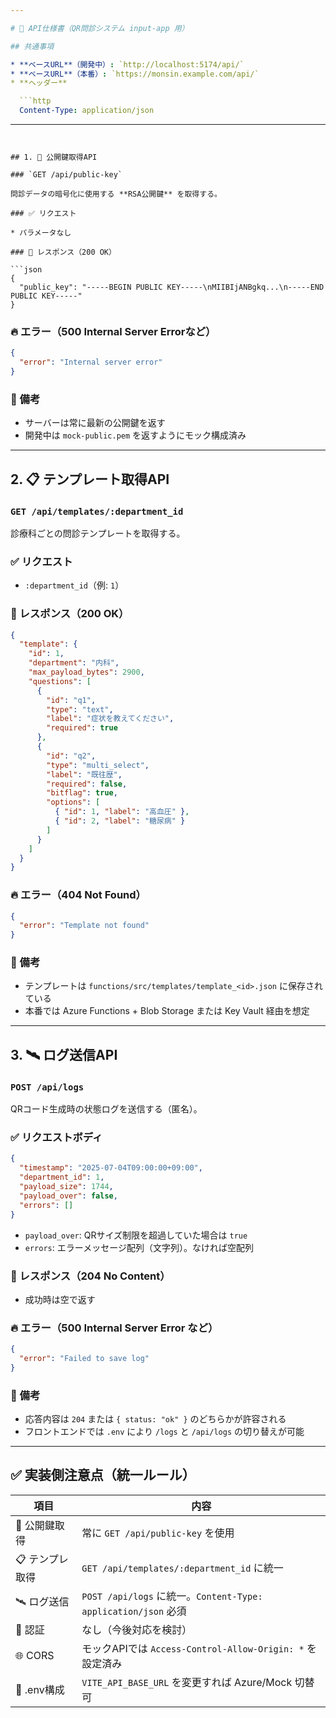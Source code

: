 ```yaml
---

# 📘 API仕様書（QR問診システム input-app 用）

## 共通事項

* **ベースURL**（開発中）: `http://localhost:5174/api/`
* **ベースURL**（本番）: `https://monsin.example.com/api/`
* **ヘッダー**

  ```http
  Content-Type: application/json
  ```

---
```


## 1. 🔑 公開鍵取得API

### `GET /api/public-key`

問診データの暗号化に使用する **RSA公開鍵** を取得する。

### ✅ リクエスト

* パラメータなし

### 🔁 レスポンス（200 OK）

```json
{
  "public_key": "-----BEGIN PUBLIC KEY-----\nMIIBIjANBgkq...\n-----END PUBLIC KEY-----"
}
```

### 🔥 エラー（500 Internal Server Errorなど）

```json
{
  "error": "Internal server error"
}
```

### 📌 備考

* サーバーは常に最新の公開鍵を返す
* 開発中は `mock-public.pem` を返すようにモック構成済み

---

## 2. 📋 テンプレート取得API

### `GET /api/templates/:department_id`

診療科ごとの問診テンプレートを取得する。

### ✅ リクエスト

* `:department_id`（例: `1`）

### 🔁 レスポンス（200 OK）

```json
{
  "template": {
    "id": 1,
    "department": "内科",
    "max_payload_bytes": 2900,
    "questions": [
      {
        "id": "q1",
        "type": "text",
        "label": "症状を教えてください",
        "required": true
      },
      {
        "id": "q2",
        "type": "multi_select",
        "label": "既往歴",
        "required": false,
        "bitflag": true,
        "options": [
          { "id": 1, "label": "高血圧" },
          { "id": 2, "label": "糖尿病" }
        ]
      }
    ]
  }
}
```

### 🔥 エラー（404 Not Found）

```json
{
  "error": "Template not found"
}
```

### 📌 備考

* テンプレートは `functions/src/templates/template_<id>.json` に保存されている
* 本番では Azure Functions + Blob Storage または Key Vault 経由を想定

---

## 3. 🛰️ ログ送信API

### `POST /api/logs`

QRコード生成時の状態ログを送信する（匿名）。

### ✅ リクエストボディ

```json
{
  "timestamp": "2025-07-04T09:00:00+09:00",
  "department_id": 1,
  "payload_size": 1744,
  "payload_over": false,
  "errors": []
}
```

* `payload_over`: QRサイズ制限を超過していた場合は `true`
* `errors`: エラーメッセージ配列（文字列）。なければ空配列

### 🔁 レスポンス（204 No Content）

* 成功時は空で返す

### 🔥 エラー（500 Internal Server Error など）

```json
{
  "error": "Failed to save log"
}
```

### 📌 備考

* 応答内容は `204` または `{ status: "ok" }` のどちらかが許容される
* フロントエンドでは `.env` により `/logs` と `/api/logs` の切り替えが可能

---

## ✅ 実装側注意点（統一ルール）

| 項目        | 内容                                                       |
| --------- | -------------------------------------------------------- |
| 🔑 公開鍵取得  | 常に `GET /api/public-key` を使用                             |
| 📋 テンプレ取得 | `GET /api/templates/:department_id` に統一                  |
| 🛰️ ログ送信  | `POST /api/logs` に統一。`Content-Type: application/json` 必須 |
| 🔐 認証     | なし（今後対応を検討）                                              |
| 🌐 CORS   | モックAPIでは `Access-Control-Allow-Origin: *` を設定済み          |
| 📁 .env構成 | `VITE_API_BASE_URL` を変更すれば Azure/Mock 切替可                |


